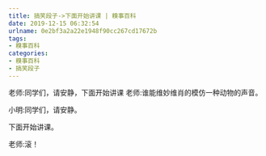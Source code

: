```yaml
---
title: 搞笑段子->下面开始讲课 | 糗事百科
date: 2019-12-15 06:32:54
urlname: 0e2bf3a2a22e1948f90cc267cd17672b
tags: 
- 糗事百科
categories:
- 糗事百科
- 搞笑段子
---
```

老师:同学们，请安静，下面开始讲课      老师:谁能维妙维肖的模仿一种动物的声音。

小明:同学们，请安静。

下面开始讲课。

老师:滚！


